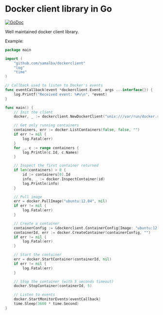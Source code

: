Docker client library in Go
===========================
[![GoDoc](http://godoc.org/github.com/samalba/dockerclient?status.png)](http://godoc.org/github.com/samalba/dockerclient)

Well maintained docker client library.

Example:

```go
package main

import (
	"github.com/samalba/dockerclient"
	"log"
	"time"
)

// Callback used to listen to Docker's events
func eventCallback(event *dockerclient.Event, args ...interface{}) {
	log.Printf("Received event: %#v\n", *event)
}

func main() {
	// Init the client
	docker, _ := dockerclient.NewDockerClient("unix:///var/run/docker.sock", nil)

	// Get only running containers
	containers, err := docker.ListContainers(false, false, "")
	if err != nil {
		log.Fatal(err)
	}
	for _, c := range containers {
		log.Println(c.Id, c.Names)
	}

	// Inspect the first container returned
	if len(containers) > 0 {
		id := containers[0].Id
		info, _ := docker.InspectContainer(id)
		log.Println(info)
	}

	// Pull image
	err = docker.PullImage("ubuntu:12.04", nil)
	if err != nil {
		log.Fatal(err)
	}

	// Create a container
	containerConfig := &dockerclient.ContainerConfig{Image: "ubuntu:12.04", Cmd: []string{"bash"}}
	containerId, err := docker.CreateContainer(containerConfig, "")
	if err != nil {
		log.Fatal(err)
	}

	// Start the container
	err = docker.StartContainer(containerId, nil)
	if err != nil {
		log.Fatal(err)
	}

	// Stop the container (with 5 seconds timeout)
	docker.StopContainer(containerId, 5)

	// Listen to events
	docker.StartMonitorEvents(eventCallback)
	time.Sleep(3600 * time.Second)
}
```
